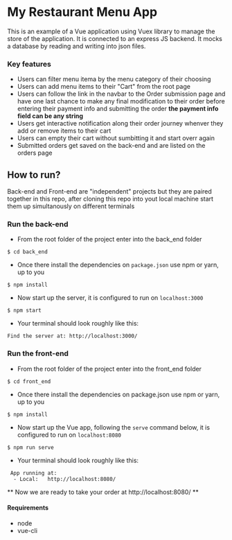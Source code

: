 # My Restaurant Menu App
This is an example of a Vue application using Vuex library to manage the store of the application.
It is connected to an express JS backend. 
It mocks a database by reading and writing into json files.

### Key features
  - Users can filter menu itema by the menu category of their choosing
  - Users can add menu items to their "Cart" from the root page
  - Users can follow the link in the navbar to the Order submission page and have one last chance to make any final modification to their order before entering their payment info and submitting the order **the payment info field can be any string**
  - Users get interactive notification along their order journey whenver they add or remove items to their cart
  - Users can empty their cart without sumbitting it and start overr again
  - Submitted orders get saved on the back-end and are listed on the orders page

## How to run?
Back-end and Front-end are "independent" projects but they are paired together in this repo, after cloning this repo into yout local machine start them up simultanously on different terminals

### Run the back-end

  -  From the root folder of the project enter into the back_end folder
```
$ cd back_end
```
  - Once there install the dependencies on `package.json` use npm or yarn, up to you
```
$ npm install
```
  - Now start up the server, it is configured to run on `localhost:3000`
```
$ npm start
```
  - Your terminal should look roughly like this:
```
Find the server at: http://localhost:3000/
```

### Run the front-end
  -  From the root folder of the project enter into the front_end folder
```
$ cd front_end
```
  - Once there install the dependencies on package.json use npm or yarn, up to you
```
$ npm install
```
 - Now start up the Vue app, following the `serve` command below, it is configured to run on `localhost:8080`
```
$ npm run serve
```
  - Your terminal should look roughly like this:
```
 App running at:
  - Local:   http://localhost:8080/ 
```

** Now we are ready to take your order at  http://localhost:8080/  **

#### Requirements

  - node
  - vue-cli
